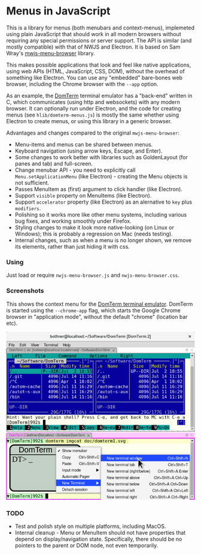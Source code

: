 # Menus in JavaScript

This is a library for menus (both menubars and context-menus),
implemeted using plain JavaScript that should work in all modern browsers
without requiring any special permissions or server support.
The API is similar (and mostly compatible) with that of NWJS and Electron.
It is based on Sam Wray's [mwjs-menu-browser](https://github.com/2xAA/nwjs-menu-browser) library.

This makes possible applications that look and feel like native
applications, using web APIs (HTML, JavaScript, CSS, DOM),
without the overhead of something like Electron.
You can use any "embedded" bare-bones web browser, including
the Chrome browser with the `--app` option.

As an example, the [DomTerm](https://domterm.org) terminal emulator
has a "back-end" written in C, which communicates (using http and
websockets) with any modern browser.  It can optionally run under
Electron, and the code for creating menus (see `hlib/domterm-menus.js`)
is mostly the same whether using Electron to create menus, or using this
library in a generic browser.

Advantages and changes compared to the original `mwjs-menu-browser`:

* Menu-items and menus can be shared between menus.
* Keyboard navigation (using arrow keys, Escape, and Enter).
* Some changes to work better with libraries such as GoldenLayout
(for panes and tab) and full-screen.
* Change menubar API - you need to explicitly call `Menu.setApplicationMenu`
(like Electron) - creating the Menu objects is not sufficient.
* Passes MenuItem as (first) argument to click handler (like Electron).
* Support `visible` property on MenuItems (like Electron).
* Support `accelerator` property (like Electron) as an alernative to
`key` plus `modifiers`.
* Polishing so it works more like other menu systems, including
various bug fixes, and working smoothly under Firefox.
* Styling changes to make it look more native-looking (on Linux or Windows);
this is probably a regression on Mac (needs testing).
* Internal changes, such as when a menu is no longer shown, we remove
its elements, rather than just hiding it with css.

### Using

Just load or require `nwjs-menu-browser.js` and `nwjs-menu-browser.css`.

### Screenshots

This shows the context menu for the [DomTerm terminal emulator](https://domterm.org).
DomTerm is started using the `--chrome-app` flag,
which starts the Google Chrome browser in "application mode",
without the default "chrome" (location bar etc).

![domterm-menu-bar](./example-assets/images/domterm-context-menu.png)

### TODO
* Test and polish style on multiple platforms, including MacOS.
* Internal cleanup - Menu or MenuItem should not have properties
that depend on display/navigation state. Specifically, there
should be no pointers to the parent or DOM node, not even temporarily.
